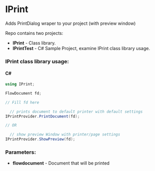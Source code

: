 # IPrint
Adds PrintDialog wraper to your project (with preview window)

Repo contains two projects:
* **IPrint** - Class library.
* **IPrintTest** - C# Sample Project, examine IPrint class library usage.

### IPrint class library usage:
#### C#

```C#
using IPrint;

FlowDocument fd;

// Fill fd here 

  // prints document to default printer with default settings
IPrintProvider.PrintDocument(fd);

// OR

  // show preview Window with printer/page settings
IPrintProvider.ShowPreview(fd);
```

### Parameters:

* **flowdocument** - Document that will be printed


